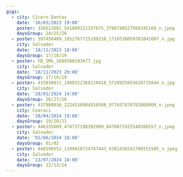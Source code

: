 ```yaml
---
gigs:
  - city: Cícero Dantas
    date: '26/03/2023 19:00'
    poster: 336512681_541869221157675_3788748527566345168_n.jpeg
    daysGroup: 24/25/26
  - poster: 397450409_1852767725199216_1710530059782841007_n.jpg
    city: Salvador
    date: '18/11/2023 18:00'
    daysGroup: 17/18/19
  - poster: FB_IMG_1699500193677.jpg
    city: Salvador
    date: '18/11/2023 20:00'
    daysGroup: 17/18/19
  - poster: 415038811_1890322368110418_5728925055620715844_n.jpg
    city: Salvador
    date: '28/01/2024 14:00'
    daysGroup: 26/27/28
  - poster: 437980016_2224538984550588_977657878783868909_n.jpeg
    city: Coaraci
    date: '20/04/2024 19:00'
    daysGroup: 19/20/21
  - poster: 446335609_474737198392909_8470871925540266557_n.jpeg
    city: Salvador
    date: '01/06/2024 18:00'
    daysGroup: 01/02
  - poster: 448590552_1199410724747443_6382438241706551585_n.jpeg
    city: Salvador
    date: '13/07/2024 18:00'
    daysGroup: 12/13/14
---
```


